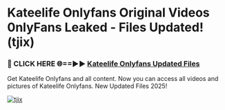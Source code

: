 # Kateelife Onlyfans Original Videos 0nlyFans Leaked - Files Updated! (tjix)

<h3>🔴 CLICK HERE 🌐==►► <a href="https://tinyurl.com/ehrbuxhb" rel="nofollow">Kateelife Onlyfans Updated Files</a></h3>

Get Kateelife Onlyfans and all content. Now you can access all videos and pictures of Kateelife Onlyfans. New Updated Files 2025!

[![tjix](https://i.imgur.com/lVYEuWS.gif)](https://tinyurl.com/ehrbuxhb)
